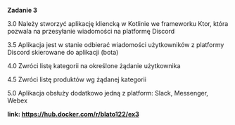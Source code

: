 **Zadanie 3**

3.0 Należy stworzyć aplikację kliencką w Kotlinie we frameworku Ktor,
która pozwala na przesyłanie wiadomości na platformę Discord

3.5 Aplikacja jest w stanie odbierać wiadomości użytkowników z
platformy Discord skierowane do aplikacji (bota)

4.0 Zwróci listę kategorii na określone żądanie użytkownika

4.5 Zwróci listę produktów wg żądanej kategorii

5.0 Aplikacja obsłuży dodatkowo jedną z platform: Slack, Messenger,
Webex

**link: https://hub.docker.com/r/blato122/ex3**